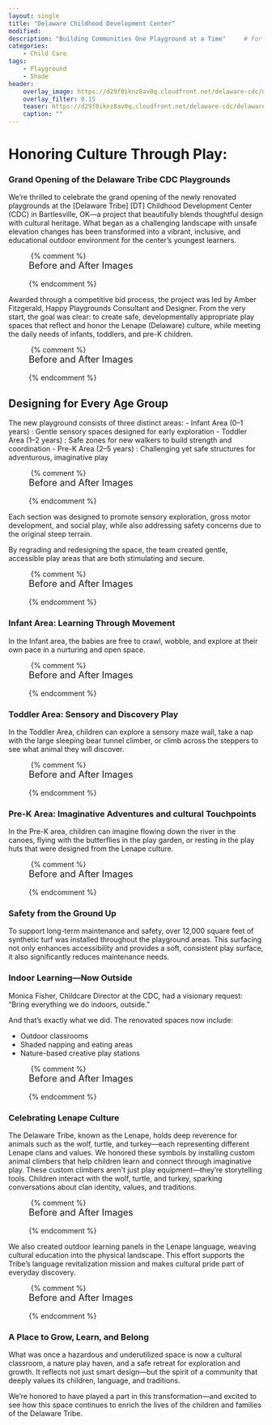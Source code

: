 ```yaml
---
layout: single
title: "Delaware Childhood Development Center"
modified:
description: "Building Communities One Playground at a Time"     # For Twitter, not the Title
categories:
    - Child Care
tags:
    - Playground
    - Shade
header:
    overlay_image: https://d29f0iknz8av0q.cloudfront.net/delaware-cdc/delaware-blog-splash3.jpg    # Article header at 2048x768
    overlay_filter: 0.15
    teaser: https://d29f0iknz8av0q.cloudfront.net/delaware-cdc/delaware-blog-splash3.jpg   # Shrink image to 575x216 push
    caption: ""
---
```


<h1>Honoring Culture Through Play:</h1> <h3>Grand Opening of the Delaware Tribe CDC Playgrounds</h3>
We’re thrilled to celebrate the grand opening of the newly renovated playgrounds at the [Delaware Tribe] [DT] Childhood Development Center (CDC) in Bartlesville, OK—a project that beautifully blends thoughtful design with cultural heritage. What began as a challenging landscape with unsafe elevation changes has been transformed into a vibrant, inclusive, and educational outdoor environment for the center’s youngest learners.

<figure class="align-center">
<a href="https://d29f0iknz8av0q.cloudfront.net/delaware-cdc/blog-large-1.jpg">
<img src="https://d29f0iknz8av0q.cloudfront.net/delaware-cdc/blog-large-1.jpg" alt="" /></a>
{% comment %}
<figcaption class="text-center" style="font-size: large">Before and After Images</figcaption><br />
{% endcomment %}
</figure>

Awarded through a competitive bid process, the project was led by Amber Fitzgerald, Happy Playgrounds Consultant and Designer. From the very start, the goal was clear: to create safe, developmentally appropriate play spaces that reflect and honor the Lenape (Delaware) culture, while meeting the daily needs of infants, toddlers, and pre-K children.


<figure class="align-center">
<a href="https://d29f0iknz8av0q.cloudfront.net/delaware-cdc/blog-drone1.jpg">
<img src="https://d29f0iknz8av0q.cloudfront.net/delaware-cdc/blog-drone1.jpg" alt="" /></a>
{% comment %}
<figcaption class="text-center" style="font-size: large">Before and After Images</figcaption><br />
{% endcomment %}
</figure>

<h2>Designing for Every Age Group</h2>
The new playground consists of three distinct areas:
- Infant Area (0–1 years) : Gentle sensory spaces designed for early exploration
- Toddler Area (1–2 years) : Safe zones for new walkers to build strength and coordination
- Pre-K Area (2–5 years) : Challenging yet safe structures for adventurous, imaginative play

<figure class="align-center">
<a href="https://d29f0iknz8av0q.cloudfront.net/delaware-cdc/wolf-turtle.jpg">
<img src="https://d29f0iknz8av0q.cloudfront.net/delaware-cdc/wolf-turtle.jpg" alt="" /></a>
{% comment %}
<figcaption class="text-center" style="font-size: large">Before and After Images</figcaption><br />
{% endcomment %}
</figure>

Each section was designed to promote sensory exploration, gross motor development, and social play, while also addressing safety concerns due to the original steep terrain.

By regrading and redesigning the space, the team created gentle, accessible play areas that are both stimulating and secure.

<figure class="align-center">
<a href="https://d29f0iknz8av0q.cloudfront.net/delaware-cdc/lady-bug.jpg">
<img src="https://d29f0iknz8av0q.cloudfront.net/delaware-cdc/lady-bug.jpg" alt="" /></a>
{% comment %}
<figcaption class="text-center" style="font-size: large">Before and After Images</figcaption><br />
{% endcomment %}
</figure>


<h3>Infant Area: Learning Through Movement</h3>
In the Infant area, the babies are free to crawl, wobble, and explore at their own pace in a nurturing and open space.

<figure class="align-center">
<a href="https://d29f0iknz8av0q.cloudfront.net/delaware-cdc/infant.jpg">
<img src="https://d29f0iknz8av0q.cloudfront.net/delaware-cdc/infant.jpg" alt="" /></a>
{% comment %}
<figcaption class="text-center" style="font-size: large">Before and After Images</figcaption><br />
{% endcomment %}
</figure>

<h3>Toddler Area: Sensory and Discovery Play</h3>
In the Toddler Area, children can explore a sensory maze wall, take a nap with the large sleeping bear tunnel climber, or climb across the steppers to see what animal they will discover.


<figure class="align-center">
<a href="https://d29f0iknz8av0q.cloudfront.net/delaware-cdc/toddler-bear.jpg">
<img src="https://d29f0iknz8av0q.cloudfront.net/delaware-cdc/toddler-bear.jpg" alt="" /></a>
{% comment %}
<figcaption class="text-center" style="font-size: large">Before and After Images</figcaption><br />
{% endcomment %}
</figure>

<h3>Pre-K Area: Imaginative Adventures and cultural Touchpoints</h3>
In the Pre-K area, children can imagine flowing down the river in the canoes, flying with the butterflies in the play garden, or resting in the play huts that were designed from the Lenape culture.

<figure class="align-center">
<a href="https://d29f0iknz8av0q.cloudfront.net/delaware-cdc/butter-hut.jpg">
<img src="https://d29f0iknz8av0q.cloudfront.net/delaware-cdc/butter-hut.jpg" alt="" /></a>
{% comment %}
<figcaption class="text-center" style="font-size: large">Before and After Images</figcaption><br />
{% endcomment %}
</figure>

<h3>Safety from the Ground Up</h3>
To support long-term maintenance and safety, over 12,000 square feet of synthetic turf was installed throughout the playground areas. This surfacing not only enhances accessibility and provides a soft, consistent play surface, it also significantly reduces maintenance needs.


<h3>Indoor Learning—Now Outside</h3>
Monica Fisher, Childcare Director at the CDC, had a visionary request:
“Bring everything we do indoors, outside.”

And that’s exactly what we did. The renovated spaces now include:
- Outdoor classrooms
- Shaded napping and eating areas
- Nature-based creative play stations

<figure class="align-center">
<a href="https://d29f0iknz8av0q.cloudfront.net/delaware-cdc/class-fox.jpg">
<img src="https://d29f0iknz8av0q.cloudfront.net/delaware-cdc/class-fox.jpg" alt="" /></a>
{% comment %}
<figcaption class="text-center" style="font-size: large">Before and After Images</figcaption><br />
{% endcomment %}
</figure>

<h3>Celebrating Lenape Culture</h3>
The Delaware Tribe, known as the Lenape, holds deep reverence for animals such as the wolf, turtle, and turkey—each representing different Lenape clans and values. We honored these symbols by installing custom animal climbers that help children learn and connect through imaginative play. These custom climbers aren't just play equipment—they’re storytelling tools. Children interact with the wolf, turtle, and turkey, sparking conversations about clan identity, values, and traditions.

<figure class="align-center">
<a href="https://d29f0iknz8av0q.cloudfront.net/delaware-cdc/turkey-bench.jpg">
<img src="https://d29f0iknz8av0q.cloudfront.net/delaware-cdc/turkey-bench.jpg" alt="" /></a>
{% comment %}
<figcaption class="text-center" style="font-size: large">Before and After Images</figcaption><br />
{% endcomment %}
</figure>

We also created outdoor learning panels in the Lenape language, weaving cultural education into the physical landscape. This effort supports the Tribe’s language revitalization mission and makes cultural pride part of everyday discovery.

<figure class="align-center">
<a href="https://d29f0iknz8av0q.cloudfront.net/delaware-cdc/number-animal.jpg">
<img src="https://d29f0iknz8av0q.cloudfront.net/delaware-cdc/number-animal.jpg" alt="" /></a>
{% comment %}
<figcaption class="text-center" style="font-size: large">Before and After Images</figcaption><br />
{% endcomment %}
</figure>

<h3>A Place to Grow, Learn, and Belong</h3>
What was once a hazardous and underutilized space is now a cultural classroom, a nature play haven, and a safe retreat for exploration and growth. It reflects not just smart design—but the spirit of a community that deeply values its children, language, and traditions.

We’re honored to have played a part in this transformation—and excited to see how this space continues to enrich the lives of the children and families of the Delaware Tribe.

[DT]: https://delawaretribe.org
[CGD]: https://www.cgtulsa.org/donate
[blue]: /ironman-70-3-virginia-blue-ridge-2022-race-report/
[CGG]: /sunrise-park/
